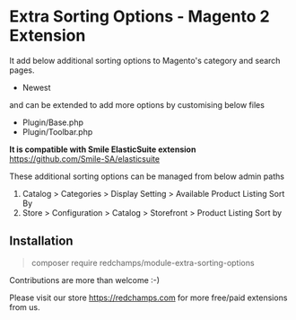 # Extra Sorting Options - Magento 2 Extension 
It add below additional sorting options to Magento's category and search pages.

* Newest

and can be extended to add more options by customising below files

* Plugin/Base.php
* Plugin/Toolbar.php

**It is compatible with Smile ElasticSuite extension** https://github.com/Smile-SA/elasticsuite

These additional sorting options can be managed from below admin paths

1. Catalog > Categories > Display Setting > Available Product Listing Sort By
2. Store > Configuration > Catalog > Storefront > Product Listing Sort by

## Installation

> composer require redchamps/module-extra-sorting-options

Contributions are more than welcome :-)

Please visit our store https://redchamps.com for more free/paid extensions from us.
